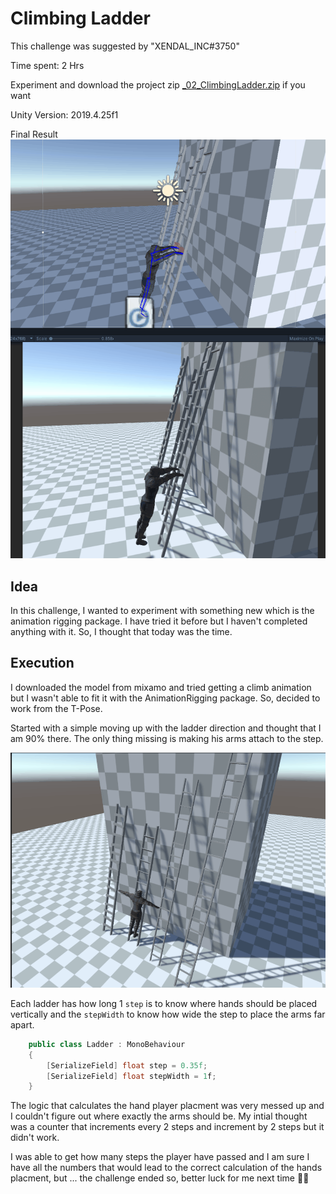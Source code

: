 # Climbing Ladder
This challenge was suggested by "XENDAL_INC#3750"

Time spent: 2 Hrs

Experiment and download the project zip [_02_ClimbingLadder.zip](_02_ClimbingLadder.zip) if you want

Unity Version: 2019.4.25f1

Final Result
![Game](DocumentImages/Climb1.gif)



## Idea
In this challenge, I wanted to experiment with something new which is the animation rigging package. I have tried it before but I haven't completed anything with it. So, I thought that today was the time.

## Execution
I downloaded the model from mixamo and tried getting a climb animation but I wasn't able to fit it with the AnimationRigging package. So, decided to work from the T-Pose.

Started with a simple moving up with the ladder direction and thought that I am 90% there. The only thing missing is making his arms attach to the step.

![Ladders](DocumentImages/Climb0.gif)

Each ladder has how long 1 `step` is to know where hands should be placed vertically and the `stepWidth` to know how wide the step to place the arms far apart.
```cs
    public class Ladder : MonoBehaviour
    {
        [SerializeField] float step = 0.35f;
        [SerializeField] float stepWidth = 1f;
    }
```


The logic that calculates the hand player placment was very messed up and I couldn't figure out where exactly the arms should be. My intial thought was a counter that increments every 2 steps and increment by 2 steps but it didn't work.

I was able to get how many steps the player have passed and I am sure I have all the numbers that would lead to the correct calculation of the hands placment, but ... the challenge ended so, better luck for me next time 🤷‍♀️
